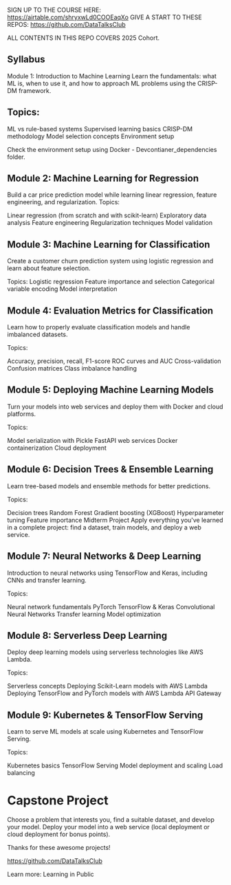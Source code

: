SIGN UP TO THE COURSE HERE: https://airtable.com/shryxwLd0COOEaqXo
GIVE A START TO THESE REPOS: https://github.com/DataTalksClub   

ALL CONTENTS IN THIS REPO COVERS 2025 Cohort. 

## Syllabus
Module 1: Introduction to Machine Learning
Learn the fundamentals: what ML is, when to use it, and how to approach ML problems using the CRISP-DM framework.

## Topics:

ML vs rule-based systems
Supervised learning basics
CRISP-DM methodology
Model selection concepts
Environment setup

Check the environment setup using Docker - Devcontianer_dependencies folder.

## Module 2: Machine Learning for Regression
Build a car price prediction model while learning linear regression, feature engineering, and regularization.
Topics:

Linear regression (from scratch and with scikit-learn)
Exploratory data analysis
Feature engineering
Regularization techniques
Model validation

## Module 3: Machine Learning for Classification
Create a customer churn prediction system using logistic regression and learn about feature selection.

Topics:
Logistic regression
Feature importance and selection
Categorical variable encoding
Model interpretation


## Module 4: Evaluation Metrics for Classification
Learn how to properly evaluate classification models and handle imbalanced datasets.

Topics:

Accuracy, precision, recall, F1-score
ROC curves and AUC
Cross-validation
Confusion matrices
Class imbalance handling


## Module 5: Deploying Machine Learning Models
Turn your models into web services and deploy them with Docker and cloud platforms.

Topics:

Model serialization with Pickle
FastAPI web services
Docker containerization
Cloud deployment


## Module 6: Decision Trees & Ensemble Learning
Learn tree-based models and ensemble methods for better predictions.

Topics:

Decision trees
Random Forest
Gradient boosting (XGBoost)
Hyperparameter tuning
Feature importance
Midterm Project
Apply everything you've learned in a complete project: find a dataset, train models, and deploy a web service.

## Module 7: Neural Networks & Deep Learning
Introduction to neural networks using TensorFlow and Keras, including CNNs and transfer learning.

Topics:

Neural network fundamentals
PyTorch
TensorFlow & Keras
Convolutional Neural Networks
Transfer learning
Model optimization

## Module 8: Serverless Deep Learning
Deploy deep learning models using serverless technologies like AWS Lambda.

Topics:

Serverless concepts
Deploying Scikit-Learn models with AWS Lambda
Deploying TensorFlow and PyTorch models with AWS Lambda
API Gateway

## Module 9: Kubernetes & TensorFlow Serving
Learn to serve ML models at scale using Kubernetes and TensorFlow Serving.

Topics:

Kubernetes basics
TensorFlow Serving
Model deployment and scaling
Load balancing


# Capstone Project
Choose a problem that interests you, find a suitable dataset, and develop your model. Deploy your model into a web service (local deployment or cloud deployment for bonus points).

Thanks for these awesome projects! 

https://github.com/DataTalksClub  

Learn more: Learning in Public 
